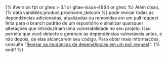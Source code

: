 {% ifversion fpt or ghes > 3.1 or ghae-issue-4864 or ghec %}
Além disso,
{% data variables.product.prodname_dotcom %} pode revisar todas as dependências adicionadas, atualizadas ou removidas em um pull request feita para o branch padrão de um repositório e sinalizar quaisquer alterações que introduziriam uma vulnerabilidade no seu projeto. Isso permite que você detecte e gerencie as dependências vulneráveis antes, e não depois, de elas alcançarem seu código. Para obter mais informações, consulte "[Revisar as mudanças de dependências em um pull request](/github/collaborating-with-issues-and-pull-requests/reviewing-dependency-changes-in-a-pull-request)".
{% endif %}

